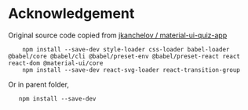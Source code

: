 # Acknowledgement

Original source code copied from [jkanchelov / material-ui-quiz-app](https://github.com/jkanchelov/material-ui-quiz-app)

```
    npm install --save-dev style-loader css-loader babel-loader @babel/core @babel/cli @babel/preset-env @babel/preset-react react react-dom @material-ui/core
	npm install --save-dev react-svg-loader react-transition-group
```

Or in parent folder,

```
   npm install --save-dev
```
